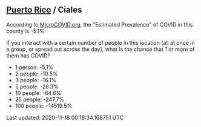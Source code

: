 
## [Puerto Rico](/united-states/puerto-rico) / Ciales

According to [MicroCOVID.org](http://microcovid.org),
the "Estimated Prevalence" of COVID in this county is -5.1%

If you interact with a certain number of people in this location
(all at once in a group, or spread out across the day), what is the chance that
1 or more of them has COVID?

- 1 person: -5.1%
- 2 people: -10.5%
- 3 people: -16.1%
- 5 people: -28.3%
- 10 people: -64.6%
- 25 people: -247.7%
- 100 people: -14519.5%

Last updated: 2020-11-18 00:18:34.168751 UTC
